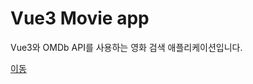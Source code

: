 # Vue3 Movie app

Vue3와 OMDb API를 사용하는 영화 검색 애플리케이션입니다.

[이동](https://admiring-roentgen-0bebac.netlify.app/)